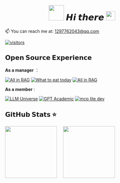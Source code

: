 <h1 align="center"> <img src="https://media.giphy.com/media/WUlplcMpOCEmTGBtBW/giphy.gif" width="50" /> 𝙃𝙞 𝙩𝙝𝙚𝙧𝙚 <img src="https://emojis.slackmojis.com/emojis/images/1588315024/8823/hyperkitty.gif?1588315024" width="30" /></h1>

📫 You can reach me at: 1297762043@qq.com

  [![visitors](https://visitor-badge.laobi.icu/badge?page_id=FutureUnreal.FutureUnreal)](https://github.com/FutureUnreal)

## 𝗢𝗽𝗲𝗻 𝗦𝗼𝘂𝗿𝗰𝗲 𝗘𝘅𝗽𝗲𝗿𝗶𝗲𝗻𝗰𝗲

**As a manager** ：

[![All in RAG](https://svg.bookmark.style/api?url=https://github.com/datawhalechina/all-in-rag&mode=light&style=horizontal)](https://github.com/datawhalechina/all-in-rag)
[![What to eat today](https://svg.bookmark.style/api?url=https://github.com/FutureUnreal/What-to-eat-today&mode=dark&style=horizontal)](https://github.com/FutureUnreal/What-to-eat-today)
[![All in RAG](https://svg.bookmark.style/api?url=https://github.com/FutureUnreal/github-readme-stats-enhanced&mode=light&style=horizontal)](https://github.com/FutureUnreal/github-readme-stats-enhanced)

**As a member** :

[![LLM Universe](https://svg.bookmark.style/api?url=https://github.com/datawhalechina/llm-universe&mode=light&style=horizontal)](https://github.com/datawhalechina/llm-universe)
[![GPT Academic](https://svg.bookmark.style/api?url=https://github.com/binary-husky/gpt_academic&mode=dark&style=horizontal)](https://github.com/binary-husky/gpt_academic)
[![mcp lite dev](https://svg.bookmark.style/api?url=https://github.com/datawhalechina/mcp-lite-dev&mode=light&style=horizontal)](https://github.com/datawhalechina/mcp-lite-dev)

## 𝗚𝗶𝘁𝗛𝘂𝗯 𝗦𝘁𝗮𝘁𝘀 ⭐

<div style="display: flex; gap: 20px; align-items: flex-start;">
  <img height="170" src="https://github-readme-stats-enhanced.vercel.app/api?username=FutureUnreal&show_icons=true&theme=light&include_all_commits=true&count_private=true&include_managed_repos=true" />
  <img height="170" src="https://github-readme-stats-enhanced.vercel.app/api/top-langs/?username=FutureUnreal&hide_langs_below=1&theme=default&line_height=27&include_managed_repos=true&layout=compact" />
</div>
